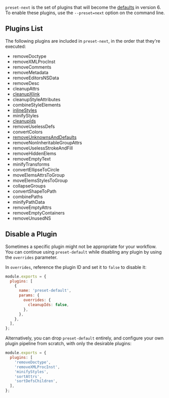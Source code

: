 `preset-next` is the set of plugins that will become the [defaults](./preset-default.md) in version 6. To enable these plugins, use the
`--preset=next` option on the command line.

## Plugins List

The following plugins are included in `preset-next`, in the order that they're executed:

- removeDoctype
- removeXMLProcInst
- removeComments
- removeMetadata
- removeEditorsNSData
- removeDesc
- cleanupAttrs
- [cleanupXlink](./plugins/cleanupXlink.md)
- cleanupStyleAttributes
- combineStyleElements
- [inlineStyles](./plugins/inlineStyles.md)
- minifyStyles
- [cleanupIds](./plugins/cleanupIds.md)
- removeUselessDefs
- convertColors
- [removeUnknownsAndDefaults](./plugins/removeUnknownsAndDefaults.md)
- removeNonInheritableGroupAttrs
- removeUselessStrokeAndFill
- removeHiddenElems
- removeEmptyText
- minifyTransforms
- convertEllipseToCircle
- moveElemsAttrsToGroup
- moveElemsStylesToGroup
- collapseGroups
- convertShapeToPath
- combinePaths
- minifyPathData
- removeEmptyAttrs
- removeEmptyContainers
- removeUnusedNS

## Disable a Plugin

Sometimes a specific plugin might not be appropriate for your workflow. You can continue using `preset-default` while disabling any plugin by using the `overrides` parameter.

In `overrides`, reference the plugin ID and set it to `false` to disable it:

```js
module.exports = {
  plugins: [
    {
      name: 'preset-default',
      params: {
        overrides: {
          cleanupIds: false,
        },
      },
    },
  ],
};
```

Alternatively, you can drop `preset-default` entirely, and configure your own plugin pipeline from scratch, with only the desirable plugins:

```js
module.exports = {
  plugins: [
    'removeDoctype',
    'removeXMLProcInst',
    'minifyStyles',
    'sortAttrs',
    'sortDefsChildren',
  ],
};
```
